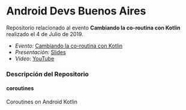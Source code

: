 # Android Devs Buenos Aires

Repositorio relacionado al evento **Cambiando la co-routina con Kotlin** realizado el 4 de Julio de 2019.

 - _Evento:_ [Cambiando la co-routina con Kotlin](https://www.meetup.com/es-ES/Android-Devs-Buenos-Aires/events/262621202/)
 - _Presentación:_ [Slides](http://bit.ly/aDevsCoroutines)
 - _Video_: [YouTube](https://www.youtube.com/watch?v=cY4yjyCfD8A)

### Descripción del Repositorio
#### coroutines
Coroutines on Android Kotlin

